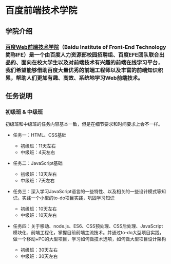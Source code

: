 # 百度前端技术学院

## 学院介绍

###  [百度Web前端技术学院](https://github.com/baidu-ife/ife)（Baidu Institute of Front-End Technology简称IFE）是一个由百度人力资源部校园招聘组、百度EFE团队联合出品的、面向在校大学生以及对前端技术有兴趣的前端在线学习平台，我们希望能够借助百度大量优秀的前端工程师以及丰富的前端知识积累，帮助人们更加有趣、高效、系统地学习Web前端技术。

## 任务说明

### 初级班 & 中级班

初级班和中级班的任务内容基本一致，但是在细节要求和时间要求上会不一样。

+ 任务一：HTML、CSS基础
    - 初级班：11天左右
    - 中级班：4天左右

+ 任务二：JavaScript基础
    - 初级班：13天左右
    - 中级班：7天左右

+ 任务三：深入学习JavaScript语言的一些特性、以及相关的一些设计模式等知识。实践一个小型的to-do项目实践，巩固学习知识
    - 初级班：10天左右
    - 中级班：10天左右

+ 任务四：关于移动、node.js、ES6、CSS预处理、CSS后处理、JavaScript模块化、前端工程化，掌握目前前端主流技术。并通过to-do大型项目实践，做一个移动+PC的大型项目，学习如何做技术选项，如何做大型项目设计架构
    - 初级班：30天左右
    - 中级班：30天左右
